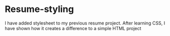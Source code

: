 # Resume-styling
I have added stylesheet to my previous resume project. After learning CSS, I have shown how it creates a difference to a simple HTML project
